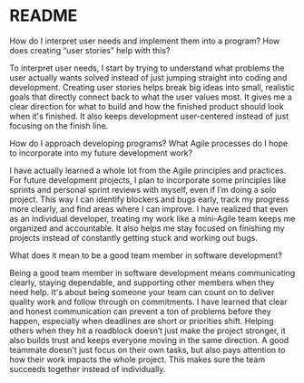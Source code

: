 # README
How do I interpret user needs and implement them into a program? How does creating “user stories” help with this? 

To interpret user needs, I start by trying to understand what problems the user actually wants solved instead of just jumping straight into coding and development. Creating user stories helps break big ideas into small, realistic goals that directly connect back to what the user values most. It gives me a clear direction for what to build and how the finished product should look when it's finished. It also keeps development user-centered instead of just focusing on the finish line. 


How do I approach developing programs? What Agile processes do I hope to incorporate into my future development work? 

I have actually learned a whole lot from the Agile principles and practices. For future development projects, I plan to incorporate some principles like sprints and personal sprint reviews with myself, even if I’m doing a solo project. This way I can identify blockers and bugs early, track my progress more clearly, and find areas where I can improve. I have realized that even as an individual developer, treating my work like a mini-Agile team keeps me organized and accountable. It also helps me stay focused on finishing my projects instead of constantly getting stuck and working out bugs. 


What does it mean to be a good team member in software development? 

Being a good team member in software development means communicating clearly, staying dependable, and supporting other members when they need help. It's about being someone your team can count on to deliver quality work and follow through on commitments. I have learned that clear and honest communication can prevent a ton of problems before they happen, especially when deadlines are short or priorities shift. Helping others when they hit a roadblock doesn’t just make the project stronger, it also builds trust and keeps everyone moving in the same direction. A good teammate doesn’t just focus on their own tasks, but also pays attention to how their work impacts the whole project. This makes sure the team succeeds together instead of individually. 

